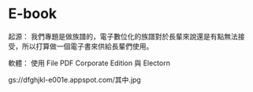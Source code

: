 # E-book
起源：
我們專題是做族譜的，電子數位化的族譜對於長輩來說還是有點無法接受，所以打算做一個電子書來供給長輩們使用。

軟體：
使用 File PDF Corporate Edition 與 Electorn

gs://dfghjkl-e001e.appspot.com/其中.jpg
